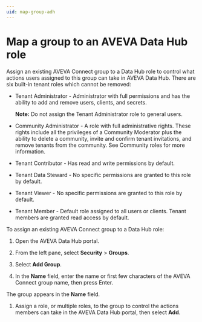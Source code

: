 ```yaml
---
uid: map-group-adh
---
```


# Map a group to an AVEVA Data Hub role

Assign an existing AVEVA Connect group to a Data Hub role to control what actions users assigned to this group can take in AVEVA Data Hub. There are six built-in tenant roles which cannot be removed:

* Tenant Administrator - Administrator with full permissions and has the ability to add and remove users, clients, and secrets.

  **Note:** Do not assign the Tenant Administrator role to general users.

* Community Administrator - A role with full administrative rights. These rights include all the privileges of a Community Moderator plus the ability to delete a community, invite and confirm tenant invitations, and remove tenants from the community. See Community roles for more information.

* Tenant Contributor - Has read and write permissions by default.

* Tenant Data Steward - No specific permissions are granted to this role by default.

* Tenant Viewer - No specific permissions are granted to this role by default.

* Tenant Member - Default role assigned to all users or clients. Tenant members are granted read access by default.

To assign an existing AVEVA Connect group to a Data Hub role:

1. Open the AVEVA Data Hub portal.

1. From the left pane, select **Security** > **Groups**.
 
1. Select **Add Group**.
 
1. In the **Name** field, enter the name or first few characters of the AVEVA Connect group name, then press Enter.

  The group appears in the **Name** field.
 
1. Assign a role, or multiple roles, to the group to control the actions members can take in the AVEVA Data Hub portal, then select **Add**. 
